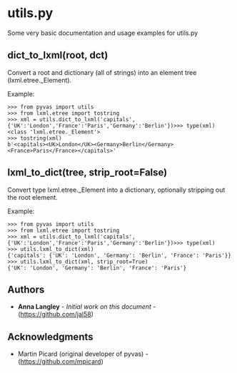 # utils.py

Some very basic documentation and usage examples for utils.py

## dict_to_lxml(root, dct)
Convert a root and dictionary (all of strings) into an element tree 
(lxml.etree._Element).

Example:
```
>>> from pyvas import utils
>>> from lxml.etree import tostring
>>> xml = utils.dict_to_lxml('capitals', {'UK':'London','France':'Paris','Germany':'Berlin'})>>> type(xml)
<class 'lxml.etree._Element'>
>>> tostring(xml)
b'<capitals><UK>London</UK><Germany>Berlin</Germany><France>Paris</France></capitals>'

```

## lxml_to_dict(tree, strip_root=False)
Convert type lxml.etree._Element into a dictionary, optionally stripping
out the root element.

Example:
```
>>> from pyvas import utils
>>> from lxml.etree import tostring
>>> xml = utils.dict_to_lxml('capitals', {'UK':'London','France':'Paris','Germany':'Berlin'})>>> type(xml)
>>> utils.lxml_to_dict(xml)
{'capitals': {'UK': 'London', 'Germany': 'Berlin', 'France': 'Paris'}}
>>> utils.lxml_to_dict(xml, strip_root=True)
{'UK': 'London', 'Germany': 'Berlin', 'France': 'Paris'}
```

## Authors

* **Anna Langley** - *Initial work on this document* - (https://github.com/jal58)

## Acknowledgments

* Martin Picard (original developer of pyvas) - (https://github.com/mpicard)
